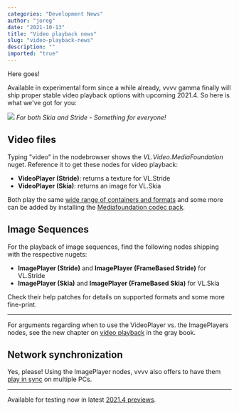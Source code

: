 ```yaml
---
categories: "Development News"
author: "joreg"
date: "2021-10-13"
title: "Video playback news"
slug: "video-playback-news"
description: ""
imported: "true"
---
```



Here goes!

Available in experimental form since a while already, vvvv gamma finally will ship proper stable video playback options with upcoming 2021.4. So here is what we've got for you:


![](video.jpg)
*For both Skia and Stride - Something for everyone!*

##  Video files
Typing "video" in the nodebrowser shows the *VL.Video.MediaFoundation* nuget. Reference it to get these nodes for video playback:

- **VideoPlayer (Stride)**: returns a texture for VL.Stride
- **VideoPlayer (Skia)**: returns an image for VL.Skia

Both play the same [wide range of containers and formats](https://docs.microsoft.com/en-us/windows/win32/medfound/supported-media-formats-in-media-foundatio) and some more can be added by installing the [Mediafoundation codec pack](http://codecguide.com/media_foundation_codecs.htm).

##  Image Sequences
For the playback of image sequences, find the following nodes shipping with the respective nugets:

- **ImagePlayer (Stride)** and **ImagePlayer (FrameBased Stride)** for VL.Stride
- **ImagePlayer (Skia)** and **ImagePlayer (FrameBased Skia)** for VL.Skia

Check their help patches for details on supported formats and some more fine-print.

---

For arguments regarding when to use the VideoPlayer vs. the ImagePlayers nodes, see the new chapter on [video playback](https://thegraybook.vvvv.org/reference/best-practice/video-playback.html) in the gray book.

##  Network synchronization
Yes, please! Using the ImagePlayer nodes, vvvv also offers to have them [play in sync](https://thegraybook.vvvv.org/reference/best-practice/video-synchronization.html) on multiple PCs.

---

Available for testing now in latest [2021.4 previews](https://visualprogramming.net/#Download).